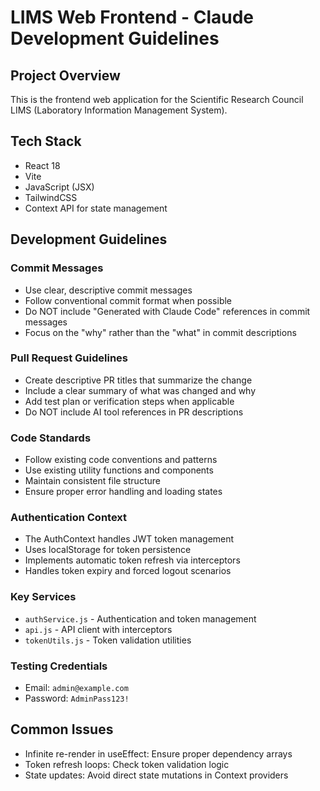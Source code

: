# LIMS Web Frontend - Claude Development Guidelines

## Project Overview
This is the frontend web application for the Scientific Research Council LIMS (Laboratory Information Management System).

## Tech Stack
- React 18
- Vite
- JavaScript (JSX)
- TailwindCSS
- Context API for state management

## Development Guidelines

### Commit Messages
- Use clear, descriptive commit messages
- Follow conventional commit format when possible
- Do NOT include "Generated with Claude Code" references in commit messages
- Focus on the "why" rather than the "what" in commit descriptions

### Pull Request Guidelines
- Create descriptive PR titles that summarize the change
- Include a clear summary of what was changed and why
- Add test plan or verification steps when applicable
- Do NOT include AI tool references in PR descriptions

### Code Standards
- Follow existing code conventions and patterns
- Use existing utility functions and components
- Maintain consistent file structure
- Ensure proper error handling and loading states

### Authentication Context
- The AuthContext handles JWT token management
- Uses localStorage for token persistence  
- Implements automatic token refresh via interceptors
- Handles token expiry and forced logout scenarios

### Key Services
- `authService.js` - Authentication and token management
- `api.js` - API client with interceptors
- `tokenUtils.js` - Token validation utilities

### Testing Credentials
- Email: `admin@example.com`
- Password: `AdminPass123!`

## Common Issues
- Infinite re-render in useEffect: Ensure proper dependency arrays
- Token refresh loops: Check token validation logic
- State updates: Avoid direct state mutations in Context providers